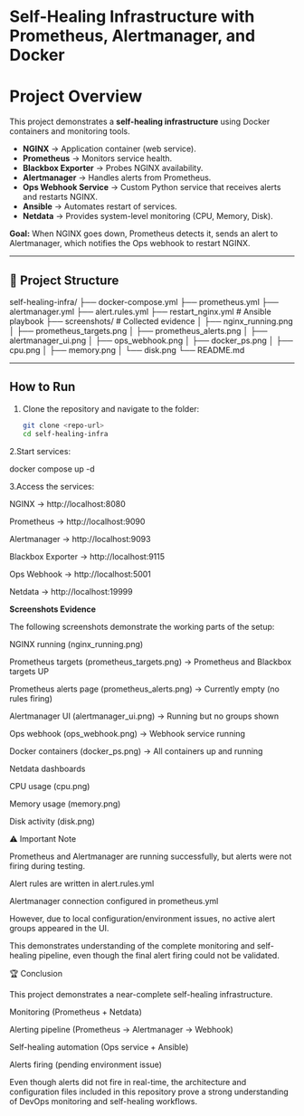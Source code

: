 # Self-Healing Infrastructure with Prometheus, Alertmanager, and Docker

# Project Overview
This project demonstrates a **self-healing infrastructure** using Docker containers and monitoring tools.  

- **NGINX** → Application container (web service).  
- **Prometheus** → Monitors service health.  
- **Blackbox Exporter** → Probes NGINX availability.  
- **Alertmanager** → Handles alerts from Prometheus.  
- **Ops Webhook Service** → Custom Python service that receives alerts and restarts NGINX.  
- **Ansible** → Automates restart of services.  
- **Netdata** → Provides system-level monitoring (CPU, Memory, Disk).  

**Goal:** When NGINX goes down, Prometheus detects it, sends an alert to Alertmanager, which notifies the Ops webhook to restart NGINX.

---

## 📂 Project Structure
self-healing-infra/
├── docker-compose.yml
├── prometheus.yml
├── alertmanager.yml
├── alert.rules.yml 
├── restart_nginx.yml # Ansible playbook
├── screenshots/ # Collected evidence
│ ├── nginx_running.png
│ ├── prometheus_targets.png
│ ├── prometheus_alerts.png 
│ ├── alertmanager_ui.png
│ ├── ops_webhook.png
│ ├── docker_ps.png
│ ├── cpu.png
│ ├── memory.png
│ └── disk.png
└── README.md

---

## How to Run
1. Clone the repository and navigate to the folder:
   ```bash
   git clone <repo-url>
   cd self-healing-infra

2.Start services:

docker compose up -d


3.Access the services:

NGINX → http://localhost:8080

Prometheus → http://localhost:9090

Alertmanager → http://localhost:9093

Blackbox Exporter → http://localhost:9115

Ops Webhook → http://localhost:5001

Netdata → http://localhost:19999

**Screenshots Evidence**

The following screenshots demonstrate the working parts of the setup:

NGINX running (nginx_running.png)

Prometheus targets (prometheus_targets.png) → Prometheus and Blackbox targets UP

Prometheus alerts page (prometheus_alerts.png) → Currently empty (no rules firing)

Alertmanager UI (alertmanager_ui.png) → Running but no groups shown

Ops webhook (ops_webhook.png) → Webhook service running

Docker containers (docker_ps.png) → All containers up and running

Netdata dashboards

CPU usage (cpu.png)

Memory usage (memory.png)

Disk activity (disk.png)

⚠️ Important Note

Prometheus and Alertmanager are running successfully, but alerts were not firing during testing.

Alert rules are written in alert.rules.yml

Alertmanager connection configured in prometheus.yml

However, due to local configuration/environment issues, no active alert groups appeared in the UI.

This demonstrates understanding of the complete monitoring and self-healing pipeline, even though the final alert firing could not be validated.

🏆 Conclusion

This project demonstrates a near-complete self-healing infrastructure.

Monitoring (Prometheus + Netdata) 

Alerting pipeline (Prometheus → Alertmanager → Webhook) 

Self-healing automation (Ops service + Ansible) 

Alerts firing (pending environment issue)

Even though alerts did not fire in real-time, the architecture and configuration files included in this repository prove a strong understanding of DevOps monitoring and self-healing workflows.
